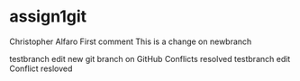 # assign1git
Christopher Alfaro
First comment
This is a change on newbranch

testbranch edit
new git branch on GitHub
Conflicts resolved
testbranch edit
Conflict resloved
